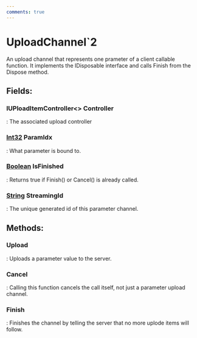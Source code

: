```yaml
---
comments: true
---
```

# UploadChannel`2

An upload channel that represents one prameter of a client callable function. It implements the IDisposable interface and calls Finish from the Dispose method. 

## **Fields**:
### **IUPloadItemController&lt;&gt; Controller**
: The associated upload controller 
### **[Int32](https://learn.microsoft.com/en-us/dotnet/api/System.Int32) ParamIdx**
: What parameter is bound to. 
### **[Boolean](https://learn.microsoft.com/en-us/dotnet/api/System.Boolean) IsFinished**
: Returns true if Finish() or Cancel() is already called. 
### **[String](https://learn.microsoft.com/en-us/dotnet/api/System.String) StreamingId**
: The unique generated id of this parameter channel. 
## **Methods**:

### **Upload**
: Uploads a parameter value to the server. 

### **Cancel**
: Calling this function cancels the call itself, not just a parameter upload channel. 

### **Finish**
: Finishes the channel by telling the server that no more uplode items will follow. 